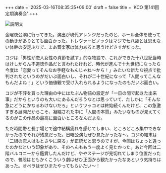 +++
date = '2025-03-16T08:35:35+09:00'
draft = false
title = 'KCO 第141回定期演奏会'
+++

![説明文](/images/DSC02460.JPG)

金曜夜公演に行ってきた。演出が現代アレンジだったのと、ホール全体を使っての動きがありとても面白かった。トレヴァーピノックはマジで七八歳とは思えない体幹の安定ぶりで、まあ音楽家は体力あると思うけどさすがだった。

コジは「男性が恋人女性の貞節を試す」的な物語で、これができた十八世紀当時はけしからん不道徳作品だと言われたけれど、時代が進んで十九世紀になったら今度は「恋愛ってそんなお手軽なもんじゃね〜から！」みたいな新たな視点で批判されたというのがだいぶ面白いし、それが二十世紀になって「人間ってこんなもんだよね！」という価値観で受け入れられるようになったのもだいぶ面白い。

コジが不評を買った理由の中にはたぶん物語の設定が「一日の間で起きた出来事」だからというのも大いにあるんだろうなとは思っていて、たしかに「そんな急にどうにかなるわけないだろ」というツッコミは終始続くんだけど、この急激すぎる展開だからこそ、凝縮された中に「人間の本質」みたいなものが見えてくるのがこの作品の最高に面白いところなんだよな。

ただ時間帯と長丁場とで途中結構疲れを感じてしまい、ところどころ集中できなかったのでそれが残念だった。日曜公演もぜひ見たかったな〜。コジの結末は「二組の恋人はもとさやに戻る」が正統だと思うのですが、今回はちょっと違ったのかなという印象があり、そのへんももう一度よく見たかった。あと今回は二階バルコニーから鑑賞したんだけど、ややステージが見切れてしまう位置だったので、普段はともかくこういう劇はぜひ正面から観たかったなあという気持ちはあった。オペラはぜひまたやってもらいたい〜！
